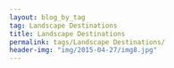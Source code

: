 ```yaml
---
layout: blog_by_tag
tag: Landscape Destinations
title: Landscape Destinations
permalink: tags/Landscape Destinations/
header-img: "img/2015-04-27/img8.jpg"
---
```

